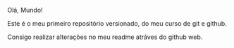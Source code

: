 Olá, Mundo! 

Este é o meu primeiro repositório versionado, do meu curso de git e github. 

Consigo realizar alterações no meu readme atráves do github web. 

